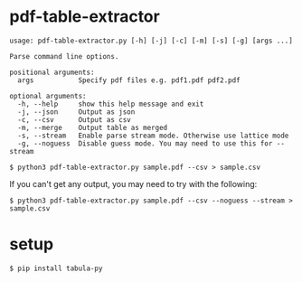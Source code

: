 # pdf-table-extractor

```
usage: pdf-table-extractor.py [-h] [-j] [-c] [-m] [-s] [-g] [args ...]

Parse command line options.

positional arguments:
  args           Specify pdf files e.g. pdf1.pdf pdf2.pdf

optional arguments:
  -h, --help     show this help message and exit
  -j, --json     Output as json
  -c, --csv      Output as csv
  -m, --merge    Output table as merged
  -s, --stream   Enable parse stream mode. Otherwise use lattice mode
  -g, --noguess  Disable guess mode. You may need to use this for --stream
```

```
$ python3 pdf-table-extractor.py sample.pdf --csv > sample.csv
```

If you can't get any output, you may need to try with the following:

```
$ python3 pdf-table-extractor.py sample.pdf --csv --noguess --stream > sample.csv
```


# setup

```
$ pip install tabula-py
```